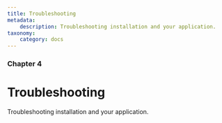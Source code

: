 ```yaml
---
title: Troubleshooting
metadata:
    description: Troubleshooting installation and your application.
taxonomy:
    category: docs
---
```


### Chapter 4

# Troubleshooting

Troubleshooting installation and your application.
